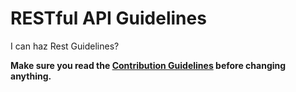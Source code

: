 # RESTful API Guidelines

I can haz Rest Guidelines?

**Make sure you read the [Contribution Guidelines](CONTRIBUTING.md) before changing anything.**